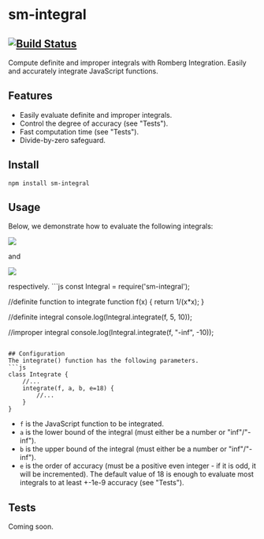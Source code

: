 # sm-integral
[![Build Status](https://travis-ci.org/peelstnac/sm-integral.svg?branch=master)](https://travis-ci.org/peelstnac/sm-integral)
---
Compute definite and improper integrals with Romberg Integration. Easily and accurately integrate JavaScript functions.

## Features
* Easily evaluate definite and improper integrals.
* Control the degree of accuracy (see "Tests").
* Fast computation time (see "Tests").
* Divide-by-zero safeguard.

## Install
```
npm install sm-integral
```

## Usage
Below, we demonstrate how to evaluate the following integrals:
<p aligh="center">
    <img src="https://latex.artofproblemsolving.com/4/7/e/47e81fa35f8c2401c79087841c9277b23a5f2755.png">
</p>
and
<p aligh="center">
    <img src="https://latex.artofproblemsolving.com/5/4/d/54dc7c6321193d06abd2dc1016fbf74fddf7a8e5.png">
</p>
respectively.
```js
const Integral = require('sm-integral');

//definite function to integrate
function f(x) {
    return 1/(x*x);
}

//definite integral
console.log(Integral.integrate(f, 5, 10));

//improper integral
console.log(Integral.integrate(f, "-inf", -10));
```

## Configuration
The integrate() function has the following parameters.
```js
class Integrate {
    //...
    integrate(f, a, b, e=18) {
        //...
    }
}
```
* ```f``` is the JavaScript function to be integrated.
* ```a``` is the lower bound of the integral (must either be a number or "inf"/"-inf").
* ```b``` is the upper bound of the integral (must either be a number or "inf"/"-inf").
* ```e``` is the order of accuracy (must be a positive even integer - if it is odd, it will be incremented). The default value of 18 is enough to evaluate most integrals to at least +-1e-9 accuracy (see "Tests").

## Tests
Coming soon.
